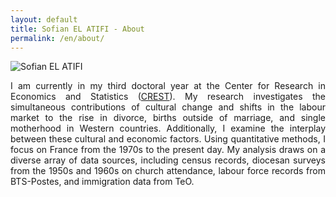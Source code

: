 ```yaml
---
layout: default
title: Sofian EL ATIFI - About
permalink: /en/about/
---
```


<img src="{{ site.baseurl }}/assets/sofian.jpg" alt="Sofian EL ATIFI">

<div style="text-align: justify"> 

<p> I am currently in my third doctoral year at the Center for Research in Economics and Statistics (<a href="https://crest.science/">CREST</a>). My research investigates the simultaneous contributions of cultural change and shifts in the labour market to the rise in divorce, births outside of marriage, and single motherhood in Western countries. Additionally, I examine the interplay between these cultural and economic factors. Using quantitative methods, I focus on France from the 1970s to the present day. My analysis draws on a diverse array of data sources, including census records, diocesan surveys from the 1950s and 1960s on church attendance, labour force records from BTS-Postes, and immigration data from TeO. </p>

</div>
